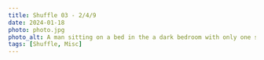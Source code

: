 ```yaml
---
title: Shuffle 03 - 2/4/9
date: 2024-01-18
photo: photo.jpg
photo_alt: A man sitting on a bed in the a dark bedroom with only one source of light
tags: [Shuffle, Misc]
---
```

